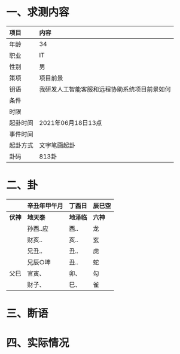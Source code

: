 # 一、求测内容
|项目|内容|
|:-|:-|
|年龄|34|
|职业|IT|
|性别|男|
|策项|项目前景|
|钥语|我研发人工智能客服和远程协助系统项目前景如何|
|条件||
|时限||
|起卦时间|2021年06月18日13点|
|事件时间||
|起卦方式|文字笔画起卦|
|卦码|813卦|

# 二、卦
||辛丑年甲午月|丁酉日|辰巳空|
|:-|:-|:-|:-|
|**伏神**|**地天泰**|**地泽临**|**六神**|
||孙酉..应|酉..|龙|
||财亥..|亥..|玄|
||兄丑..|丑..|虎|
||兄辰○坤|丑..|蛇|
|父巳|官寅、|卯、|勾|
||财子、|巳、|雀|


# 三、断语

# 四、实际情况
